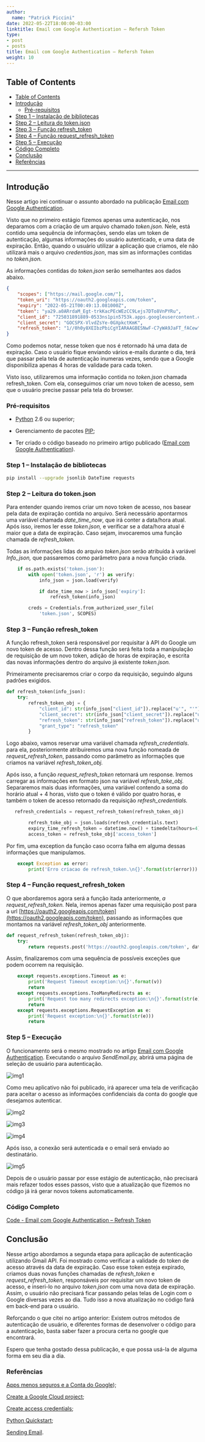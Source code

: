 ```yaml
---
author:
  name: "Patrick Piccini"
date: 2022-05-22T18:00:00-03:00
linktitle: Email com Google Authentication – Refersh Token
type:
- post
- posts
title: Email com Google Authentication – Refersh Token
weight: 10
---
```


## Table of Contents
- [Table of Contents](#table-of-contents)
- [Introdução](#introdu%C3%A7%C3%A3o)
    - [Pré-requisitos](#pr%C3%A9-requisitos)
- [Step 1 – Instalação de bibliotecas](#step-1--instala%C3%A7%C3%A3o-de-bibliotecas)
- [Step 2 – Leitura do token.json](#step-2--leitura-do-tokenjson)
- [Step 3 – Função refresh\_token](#step-3--fun%C3%A7%C3%A3o-refresh%5C_token)
- [Step 4 – Função request\_refresh\_token](#step-4--fun%C3%A7%C3%A3o-request%5C_refresh%5C_token)
- [Step 5 – Execução](#step-5--execu%C3%A7%C3%A3o)
- [Código Completo](#c%C3%B3digo-completo)
- [Conclusão](#conclus%C3%A3o)
- [Referências](#refer%C3%AAncias)
---

## Introdução 

Nesse artigo irei continuar o assunto abordado na publicação [Email com Google Authentication](https://patrickpiccini.github.io/posts/google-auth/).

Visto que no primeiro estágio fizemos apenas uma autenticação, nos deparamos com a criação de um arquivo chamado _token.json._ Nele, está contido uma sequência de informações, sendo elas um token de autenticação, algumas informações do usuário autenticado, e uma data de expiração. Então, quando o usuário utilizar a aplicação que criamos, ele não utilizará mais o arquivo _credentias.json_, mas sim as informações contidas no _token.json._

As informações contidas do _token.json_ serão semelhantes aos dados abaixo.

~~~json
{
    "scopes": ["https://mail.google.com/"],
    "token_uri": "https://oauth2.googleapis.com/token",
    "expiry": "2022-05-21T00:49:13.081000Z",
    "token": "ya29.a0ARrdaM_Egt-trkKacPEcWEzCC9Lejs7DTo8VnPYRu",
    "client_id": "725031891889-0533ns1pin5753k.apps.googleusercontent.com",
    "client_secret": "GOCSPX-VlvdZsYe-0GXpkctKmK",
    "refresh_token": "1//0h0y8XEIbzPbiCgYIARAAGBESNwF-C7yWA9JaFT_fACew"
}
~~~

Como podemos notar, nesse token que nos é retornado há uma data de expiração. Caso o usuário fique enviando vários e-mails durante o dia, terá que passar pela tela de autenticação inumeras vezes, sendo que a Google disponibiliza apenas 4 horas de validade para cada token.

Visto isso, utilizaremos uma informação contida no _token.json_ chamada refresh\_token. Com ela, conseguimos criar um novo token de acesso, sem que o usuário precise passar pela tela do browser.

### Pré-requisitos

- [Python](https://www.python.org/downloads/) 2.6 ou superior;

- Gerenciamento de pacotes [PIP](https://pypi.org/project/pip/);

- Ter criado o código baseado no primeiro artigo publicado ([Email com Google Authentication](https://patrickpiccini.github.io/posts/google-auth/)).

### Step 1 – Instalação de bibliotecas

~~~ bash
pip install --upgrade jsonlib DateTime requests
~~~

### Step 2 – Leitura do token.json

Para entender quando iremos criar um novo token de acesso, nos basear pela data de expiração contida no arquivo. Será necessário apontarmos uma variável chamada _date\_time\_now_, que irá conter a data/hora atual. Após isso, iremos ler esse _token.json,_ e verificar se a data/hora atual é maior que a data de expiração. Caso sejam, invocaremos uma função chamada de _refresh\_token._

Todas as informações lidas do arquivo _token.json_ serão atribuída à variável _Info\_json,_ que passaremos como parâmetro para a nova função criada.

~~~python
    if os.path.exists('token.json'):
        with open('token.json', 'r') as verify:
            info_json = json.load(verify)

            if date_time_now > info_json['expiry']:
                refresh_token(info_json)

        creds = Credentials.from_authorized_user_file(
            'token.json', SCOPES)
~~~

### Step 3 – Função refresh\_token

A função refresh\_token será responsável por requisitar à API do Google um novo token de acesso. Dentro dessa função será feita toda a manipulação de requisição de um novo token, adição de horas de expiração, e escrita das novas informações dentro do arquivo já existente _token.json._

Primeiramente precisaremos criar o corpo da requisição, seguindo alguns padrões exigidos.

~~~python
def refresh_token(info_json):
    try:
        refresh_token_obj = {
            "client_id": str(info_json["client_id"]).replace("u'", "'"),
            "client_secret": str(info_json["client_secret"]).replace("u'", "'"),
            "refresh_token": str(info_json["refresh_token"]).replace("u'", "'"), 
            "grant_type": "refresh_token"
        }
~~~

Logo abaixo, vamos reservar uma variável chamada _refresh\_credentials_. para ela, posteriormente atribuiremos uma nova função nomeada de _request\_refresh\_token_, passando como parâmetro as informações que criamos na variável _refresh\_token\_obj._

Após isso, a função _request\_refresh\_token_ retornará um response. Iremos carregar as informações em formato json na variável _refresh\_toke\_obj._ Separaremos mais duas informações, uma variável contendo a soma do horário atual + 4 horas, visto que o token é válido por quatro horas, e também o token de acesso retornado da requisição _refresh\_credentials._

~~~ python
   refresh_credentials = request_refresh_token(refresh_token_obj)

        refresh_toke_obj = json.loads(refresh_credentials.text)
        expiry_time_refresh_token = datetime.now() + timedelta(hours=4)
        access_token = refresh_toke_obj['access_token']
~~~

Por fim, uma exception da função caso ocorra falha em alguma dessas informações que manipulamos.

~~~ python
    except Exception as error:
        print('Erro criacao de refresh_token.\n{}'.format(str(error)))
~~~

### Step 4 – Função request\_refresh\_token

O que abordaremos agora será a função itada anteriormente, _a request\_refresh\_token._ Nela, iremos apenas fazer uma requisição post para a url [https://oauth2.googleapis.com/token](https://oauth2.googleapis.com/token), passando as informações que montamos na variável _refresh\_token\_obj_ anteriormente.

~~~python
def request_refresh_token(refresh_token_obj):
    try:
        return requests.post('https://oauth2.googleapis.com/token', data=refresh_token_obj)
~~~

Assim, finalizaremos com uma sequência de possíveis exceções que podem ocorrem na requisição.

~~~python
    except requests.exceptions.Timeout as e:
        print('Request Timeout exception:\n{}'.format(v))
        return
    except requests.exceptions.TooManyRedirects as e:
        print('Request too many redirects exception:\n{}'.format(str(e)))
        return
    except requests.exceptions.RequestException as e:
        print('Request exception:\n{}'.format(str(e)))
        return
~~~

### Step 5 – Execução

O funcionamento será o mesmo mostrado no artigo [Email com Google Authentication](https://patrickpiccini.github.io/posts/google-auth/).
Executando o arquivo _SendEmail.py,_ abrirá uma página de seleção de usuário para autenticação.

![img1](/images/google-auth/img1.png)

Como meu aplicativo não foi publicado, irá aparecer uma tela de verificação para aceitar o acesso as informações confidenciais da conta do google que desejamos autenticar.

![img2](/images/google-auth/img2.png)

![img3](/images/google-auth/img3.png)

![img4](/images/google-auth/img4.png)

Após isso, a conexão será autenticada e o email será enviado ao destinatário.

![img5](/images/google-auth/img5.png)

Depois de o usuário passar por esse estágio de autenticação, não precisará mais refazer todos esses passos, visto que a atualização que fizemos no código já irá gerar novos tokens automaticamente.

### Código Completo

[Code - Email com Google Authentication – Refresh Token](https://github.com/patrickpiccini/email-google-auth-2)

## Conclusão

Nesse artigo abordamos a segunda etapa para aplicação de autenticação utilizando Gmail API. Foi mostrado como verificar a validade do token de acesso através da data de expiração. Caso esse token esteja expirado, criamos duas novas funções chamadas de _refresh\_token_ e _request\_refresh\_token_, responsáveis por requisitar um novo token de acesso, e inseri-lo no arquivo _token.json_ com uma nova data de expiração. Assim, o usuário não precisará ficar passando pelas telas de Login com o Google diversas vezes ao dia. Tudo isso a nova atualização no código fará em back-end para o usuário.

Reforçando o que citei no artigo anterior: Existem outros métodos de autenticação de usuário, e diferentes formas de desenvolver o código para a autenticação, basta saber fazer a procura certa no google que encontrará.

Espero que tenha gostado dessa publicação, e que possa usá-la de alguma forma em seu dia a dia.

### Referências

[Apps menos seguros e a Conta do Google](https://support.google.com/accounts/answer/6010255?p=less-secure-apps&amp;hl=pt-BR&amp;visit_id=637824317526826001-2187211079&amp;rd=1));

[Create a Google Cloud project](https://developers.google.com/workspace/guides/create-project);

[Create access credentials](https://developers.google.com/workspace/guides/create-credentials);

[Python Quickstart](https://developers.google.com/gmail/api/quickstart/python);

[Sending Email](https://developers.google.com/gmail/api/guides/sending).
